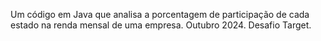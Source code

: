 Um código em Java que analisa a porcentagem de participação de cada estado na renda mensal de uma empresa. Outubro 2024. Desafio Target.
